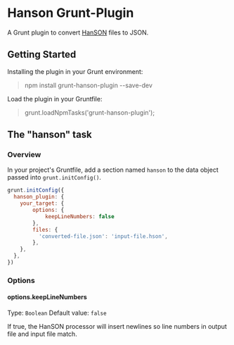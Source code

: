 # Hanson Grunt-Plugin

A Grunt plugin to convert <a href="https://github.com/timjansen/hanson">HanSON</a> files to JSON.

## Getting Started

Installing the plugin in your Grunt environment:
>npm install grunt-hanson-plugin --save-dev

Load the plugin in your Gruntfile:
>grunt.loadNpmTasks('grunt-hanson-plugin');

## The "hanson" task

### Overview
In your project's Gruntfile, add a section named `hanson` to the data object passed into `grunt.initConfig()`.

```js
grunt.initConfig({
  hanson_plugin: {
    your_target: {
        options: {
        	keepLineNumbers: false
        },
        files: {
          'converted-file.json': 'input-file.hson',
        },
    },
  },
})
```

### Options

#### options.keepLineNumbers
Type: `Boolean`
Default value: `false`

If true, the HanSON processor will insert newlines so line numbers in output file and input file match.


